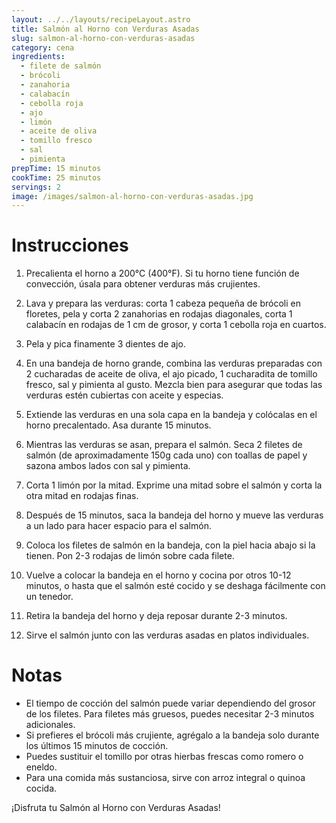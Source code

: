 ```yaml
---
layout: ../../layouts/recipeLayout.astro
title: Salmón al Horno con Verduras Asadas
slug: salmon-al-horno-con-verduras-asadas
category: cena
ingredients:
  - filete de salmón
  - brócoli
  - zanahoria
  - calabacín
  - cebolla roja
  - ajo
  - limón
  - aceite de oliva
  - tomillo fresco
  - sal
  - pimienta
prepTime: 15 minutos
cookTime: 25 minutos
servings: 2
image: /images/salmon-al-horno-con-verduras-asadas.jpg
---
```


# Instrucciones

1. Precalienta el horno a 200°C (400°F). Si tu horno tiene función de convección, úsala para obtener verduras más crujientes.

2. Lava y prepara las verduras: corta 1 cabeza pequeña de brócoli en floretes, pela y corta 2 zanahorias en rodajas diagonales, corta 1 calabacín en rodajas de 1 cm de grosor, y corta 1 cebolla roja en cuartos.

3. Pela y pica finamente 3 dientes de ajo.

4. En una bandeja de horno grande, combina las verduras preparadas con 2 cucharadas de aceite de oliva, el ajo picado, 1 cucharadita de tomillo fresco, sal y pimienta al gusto. Mezcla bien para asegurar que todas las verduras estén cubiertas con aceite y especias.

5. Extiende las verduras en una sola capa en la bandeja y colócalas en el horno precalentado. Asa durante 15 minutos.

6. Mientras las verduras se asan, prepara el salmón. Seca 2 filetes de salmón (de aproximadamente 150g cada uno) con toallas de papel y sazona ambos lados con sal y pimienta.

7. Corta 1 limón por la mitad. Exprime una mitad sobre el salmón y corta la otra mitad en rodajas finas.

8. Después de 15 minutos, saca la bandeja del horno y mueve las verduras a un lado para hacer espacio para el salmón.

9. Coloca los filetes de salmón en la bandeja, con la piel hacia abajo si la tienen. Pon 2-3 rodajas de limón sobre cada filete.

10. Vuelve a colocar la bandeja en el horno y cocina por otros 10-12 minutos, o hasta que el salmón esté cocido y se deshaga fácilmente con un tenedor.

11. Retira la bandeja del horno y deja reposar durante 2-3 minutos.

12. Sirve el salmón junto con las verduras asadas en platos individuales.

# Notas

- El tiempo de cocción del salmón puede variar dependiendo del grosor de los filetes. Para filetes más gruesos, puedes necesitar 2-3 minutos adicionales.
- Si prefieres el brócoli más crujiente, agrégalo a la bandeja solo durante los últimos 15 minutos de cocción.
- Puedes sustituir el tomillo por otras hierbas frescas como romero o eneldo.
- Para una comida más sustanciosa, sirve con arroz integral o quinoa cocida.

¡Disfruta tu Salmón al Horno con Verduras Asadas!
